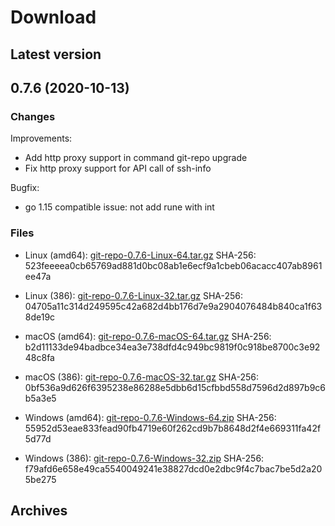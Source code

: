 # Download

## Latest version

## 0.7.6 (2020-10-13)

### Changes

Improvements:

+ Add http proxy support in command git-repo upgrade
+ Fix http proxy support for API call of ssh-info

Bugfix:

+ go 1.15 compatible issue: not add rune with int

### Files

+ Linux (amd64): [git-repo-0.7.6-Linux-64.tar.gz](/releases/v0.7.6/git-repo-0.7.6-Linux-64.tar.gz)
  SHA-256: 523feeeea0cb65769ad881d0bc08ab1e6ecf9a1cbeb06acacc407ab8961ee47a

+ Linux (386): [git-repo-0.7.6-Linux-32.tar.gz](/releases/v0.7.6/git-repo-0.7.6-Linux-32.tar.gz)
  SHA-256: 04705a11c314d249595c42a682d4bb176d7e9a2904076484b840ca1f638de19c

+ macOS (amd64): [git-repo-0.7.6-macOS-64.tar.gz](/releases/v0.7.6/git-repo-0.7.6-macOS-64.tar.gz)
  SHA-256: b2d11133de94badbce34ea3e738dfd4c949bc9819f0c918be8700c3e9248c8fa

+ macOS (386): [git-repo-0.7.6-macOS-32.tar.gz](/releases/v0.7.6/git-repo-0.7.6-macOS-32.tar.gz)
  SHA-256: 0bf536a9d626f6395238e86288e5dbb6d15cfbbd558d7596d2d897b9c6b5a3e5

+ Windows (amd64): [git-repo-0.7.6-Windows-64.zip](/releases/v0.7.6/git-repo-0.7.6-Windows-64.zip)
  SHA-256: 55952d53eae833fead90fb4719e60f262cd9b7b8648d2f4e669311fa42f5d77d

+ Windows (386): [git-repo-0.7.6-Windows-32.zip](/releases/v0.7.6/git-repo-0.7.6-Windows-32.zip)
  SHA-256: f79afd6e658e49ca5540049241e38827dcd0e2dbc9f4c7bac7be5d2a205be275


## Archives
